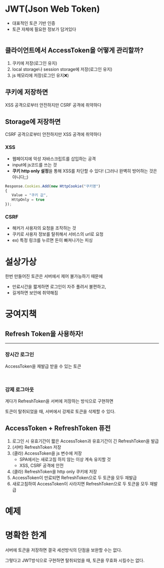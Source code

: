 # JWT(Json Web Token)
- 대표적인 토큰 기반 인증
- 토큰 자체에 필요한 정보가 담겨있다
<div>
    <img data-src="/images/jwt.png" width="350" />
</div>


## 클라이언트에서 AccessToken을 어떻게 관리할까?
1. 쿠키에 저장(로그인 유지)
2. local storage나 session storage에 저장(로그인 유지)
3. js 메모리에 저장(로그인 유지❌)


## 쿠키에 저장하면
XSS 공격으로부터 안전하지만 CSRF 공격에 취약하다

## Storage에 저장하면
CSRF 공격으로부터 안전하지만 XSS 공격에 취약하다


### XSS
- 웹페이지에 악성 자바스크립트를 삽입하는 공격
- input에 js코드를 쓰는 것
- **쿠키 http only 설정**을 통해 XSS를 차단할 수 있다! (그러나 완벽히 방어하는 것은 아니다;;)

```javascript
Response.Cookies.Add(new HttpCookie("쿠키명")
{
   Value = "쿠키 값",
   HttpOnly = true
});
```


### CSRF
- 해커가 사용자의 요청을 조작하는 것
- 쿠키로 사용자 정보를 탈취해서 서비스의 url로 요청
- ex) 특정 링크를 누르면 돈이 빠져나가는 피싱


# 설상가상
한번 만들어진 토큰은 서버에서 제어 불가능하기 때문에

- 만료시간을 짧게하면 로그인이 자주 풀려서 불편하고,
- 길게하면 보안에 취약해짐


# 궁여지책
## Refresh Token을 사용하자!
---
### 장시간 로그인
AccessToken을 재발급 받을 수 있는 토큰

&nbsp;

### 강제 로그아웃

게다가 RefreshToken을 서버에 저장하는 방식으로 구현하면 

토큰이 탈취되었을 때, 서버에서 강제로 토큰을 삭제할 수 있다.


## AccessToken + RefreshToken 퓨전
1. 로그인 시 유효기간이 짧은 AccessToken과 유효기간이 긴 RefreshToken을 발급
2. (서버) RefreshToken 저장
3. (클라) AccessToken을 js 변수에 저장
    - SPA에서는 새로고침 하지 않는 이상 계속 유지할 것
    - XSS, CSRF 공격에 안전
4. (클라) RefreshToken을 http only 쿠키에 저장
5. AccessToken이 만료되면 RefreshToken으로 두 토큰을 모두 재발급
6. 새로고침하여 AccessToken이 사라지면 RefreshToken으로 두 토큰을 모두 재발급


# 예제


# 명확한 한계
서버에 토큰을 저장하면 결국 세션방식의 단점을 보완할 수는 없다.

그렇다고 JWT방식으로 구현하면 탈취되었을 때, 토큰을 무효화 시킬수는 없다.
